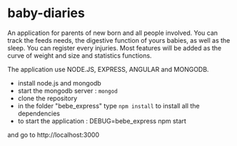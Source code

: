 # baby-diaries

An application for parents of new born and all people involved.
You can track the feeds needs, the digestive function of yours babies, as well as the sleep.
You can register every injuries.
Most features will be added as the curve of weight and size and statistics functions.

The application use NODE.JS, EXPRESS, ANGULAR and MONGODB.
- install node.js and mongodb
- start the mongodb server : `mongod`
- clone the repository
- in the folder "bebe_express" type `npm install` to install all the dependencies
- to start the application :
    DEBUG=bebe_express npm start

and go to http://localhost:3000

